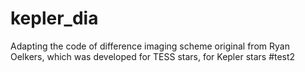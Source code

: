 # kepler_dia
Adapting the code of difference imaging scheme original from Ryan Oelkers, which was developed for TESS stars, for Kepler stars
#test2
